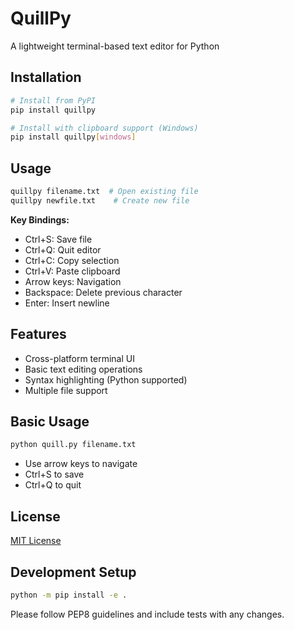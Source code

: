 # QuillPy

A lightweight terminal-based text editor for Python

## Installation

```bash
# Install from PyPI
pip install quillpy

# Install with clipboard support (Windows)
pip install quillpy[windows]


```

## Usage

```bash
quillpy filename.txt  # Open existing file
quillpy newfile.txt    # Create new file
```

**Key Bindings:**

- Ctrl+S: Save file
- Ctrl+Q: Quit editor
- Ctrl+C: Copy selection
- Ctrl+V: Paste clipboard
- Arrow keys: Navigation
- Backspace: Delete previous character
- Enter: Insert newline

## Features

- Cross-platform terminal UI
- Basic text editing operations
- Syntax highlighting (Python supported)
- Multiple file support

## Basic Usage

```bash
python quill.py filename.txt
```

- Use arrow keys to navigate
- Ctrl+S to save
- Ctrl+Q to quit

## License

[MIT License](LICENSE)

## Development Setup

```bash
python -m pip install -e .
```

Please follow PEP8 guidelines and include tests with any changes.
